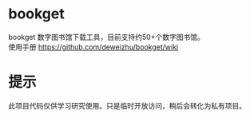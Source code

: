 # bookget

bookget 数字图书馆下载工具，目前支持约50+个数字图书馆。    
使用手册 https://github.com/deweizhu/bookget/wiki

# 提示
此项目代码仅供学习研究使用。只是临时开放访问，稍后会转化为私有项目。






